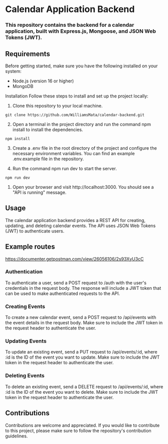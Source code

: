 # **Calendar Application Backend**

### This repository contains the backend for a calendar application, built with Express.js, Mongoose, and JSON Web Tokens (JWT).

## **Requirements**

Before getting started, make sure you have the following installed on your system:

- Node.js (version 16 or higher)
- MongoDB

Installation
Follow these steps to install and set up the project locally:

1. Clone this repository to your local machine.

```
git clone https://github.com/WilliamsMata/calendar-backend.git
```

2. Open a terminal in the project directory and run the command npm install to install the dependencies.

```
npm install
```

3. Create a .env file in the root directory of the project and configure the necessary environment variables. You can find an example .env.example file in the repository.

4. Run the command npm run dev to start the server.

```
npm run dev
```

1. Open your browser and visit http://localhost:3000. You should see a "API is running" message.

## **Usage**

The calendar application backend provides a REST API for creating, updating, and deleting calendar events. The API uses JSON Web Tokens (JWT) to authenticate users.

## Example routes

https://documenter.getpostman.com/view/26056106/2s93XyU3cC

### **Authentication**

To authenticate a user, send a POST request to /auth with the user's credentials in the request body. The response will include a JWT token that can be used to make authenticated requests to the API.

### **Creating Events**

To create a new calendar event, send a POST request to /api/events with the event details in the request body. Make sure to include the JWT token in the request header to authenticate the user.

### **Updating Events**

To update an existing event, send a PUT request to /api/events/:id, where :id is the ID of the event you want to update. Make sure to include the JWT token in the request header to authenticate the user.

### **Deleting Events**

To delete an existing event, send a DELETE request to /api/events/:id, where :id is the ID of the event you want to delete. Make sure to include the JWT token in the request header to authenticate the user.

## **Contributions**

Contributions are welcome and appreciated. If you would like to contribute to this project, please make sure to follow the repository's contribution guidelines.
